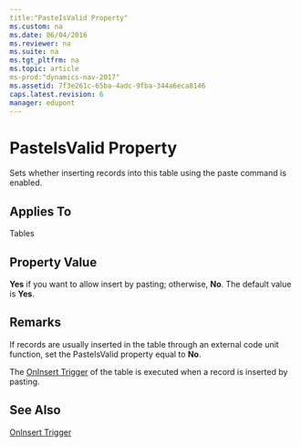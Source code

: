 ```yaml
---
title:"PasteIsValid Property"
ms.custom: na
ms.date: 06/04/2016
ms.reviewer: na
ms.suite: na
ms.tgt_pltfrm: na
ms.topic: article
ms-prod:"dynamics-nav-2017"
ms.assetid: 7f3e261c-65ba-4adc-9fba-344a6eca8146
caps.latest.revision: 6
manager: edupont
---
```

# PasteIsValid Property
Sets whether inserting records into this table using the paste command is enabled.  
  
## Applies To  
 Tables  
  
## Property Value  
 **Yes** if you want to allow insert by pasting; otherwise, **No**. The default value is **Yes**.  
  
## Remarks  
 If records are usually inserted in the table through an external code unit function, set the PasteIsValid property equal to **No**.  
  
 The [OnInsert Trigger](OnInsert-Trigger.md) of the table is executed when a record is inserted by pasting.  
  
## See Also  
 [OnInsert Trigger](OnInsert-Trigger.md)
